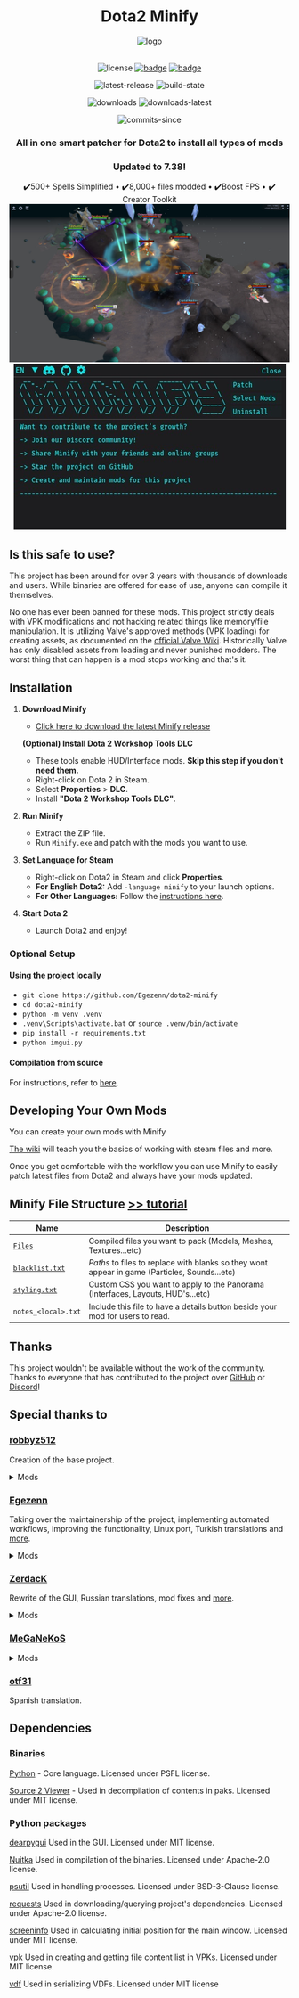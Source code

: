 # <div align="center">Dota2 Minify</div>

<div align="center">
  <img src="bin/images/logo.png" alt="logo" width="150">
</div>

<br>

<div align="center">

  ![license](https://img.shields.io/github/license/Egezenn/dota2-minify?style=for-the-badge)
  <a href="https://discord.com/invite/2YDnqpbcKM"><img alt="badge" src="https://img.shields.io/badge/Discord-%237289DA.svg?style=for-the-badge&logo=discord&logoColor=white"></a>
  <a href="https://github.com/Egezenn/dota2-minify/wiki"><img alt="badge" src="https://img.shields.io/badge/github_wiki-%23000000.svg?style=for-the-badge&logo=github"></a>

  ![latest-release](https://img.shields.io/github/v/release/Egezenn/dota2-minify?style=for-the-badge)
  ![build-state](https://img.shields.io/github/actions/workflow/status/Egezenn/dota2-minify/release.yml?style=for-the-badge)

  ![downloads](https://img.shields.io/github/downloads/Egezenn/dota2-minify/total?style=for-the-badge)
  ![downloads-latest](https://img.shields.io/github/downloads/Egezenn/dota2-minify/latest/total?style=for-the-badge)

  ![commits-since](https://img.shields.io/github/commits-since/Egezenn/dota2-minify/latest?style=for-the-badge)

</div>

**<h3 align="center">All in one smart patcher for Dota2 to install all types of mods</h3>**

**<h3 align="center">Updated to 7.38!</h3>**

<div align="center">
  ✔️500+ Spells Simplified • ✔️8,000+ files modded • ✔️Boost FPS • ✔️ Creator Toolkit
</div>

<div align="center">
    <a href="#"><img alt="ss1" src="bin/images/screenshot-1.jpg"></a>
    <a href="#"><img alt="ss2" src="bin/images/screenshot-2.jpg"></a>
</div>

## Is this safe to use?

This project has been around for over 3 years with thousands of downloads and users. While binaries are offered for ease of use, anyone can compile it themselves.

No one has ever been banned for these mods. This project strictly deals with VPK modifications and not hacking related things like memory/file manipulation. It is utilizing Valve's approved methods (VPK loading) for creating assets, as documented on the [official Valve Wiki](https://developer.valvesoftware.com/wiki/VPK). Historically Valve has only disabled assets from loading and never punished modders. The worst thing that can happen is a mod stops working and that's it.

## Installation

1. **Download Minify**

   - [Click here to download the latest Minify release](https://github.com/Egezenn/dota2-minify/releases/latest)

    **(Optional) Install Dota 2 Workshop Tools DLC**
    - These tools enable HUD/Interface mods. **Skip this step if you don't need them.**
    - Right-click on Dota 2 in Steam.
    - Select **Properties** > **DLC**.
    - Install **"Dota 2 Workshop Tools DLC"**.

2. **Run Minify**

   - Extract the ZIP file.
   - Run `Minify.exe` and patch with the mods you want to use.

3. **Set Language for Steam**

   - Right-click on Dota2 in Steam and click **Properties**.
   - **For English Dota2:** Add `-language minify` to your launch options.
   - **For Other Languages:** Follow the [instructions here](https://github.com/Egezenn/dota2-minify/wiki/Minify#using-minify-with-a-different-language-in-dota2).

4. **Start Dota 2**
     - Launch Dota2 and enjoy!

### Optional Setup

#### Using the project locally

- `git clone https://github.com/Egezenn/dota2-minify`
- `cd dota2-minify`
- `python -m venv .venv`
- `.venv\Scripts\activate.bat` or `source .venv/bin/activate`
- `pip install -r requirements.txt`
- `python imgui.py`

#### Compilation from source

For instructions, refer to [here](https://github.com/Egezenn/dota2-minify/wiki/Minify#compiling-minify).

## Developing Your Own Mods

You can create your own mods with Minify

[The wiki](https://github.com/Egezenn/dota2-minify/wiki/Dota2-Modding-Tutorials) will teach you the basics of working with steam files and more.

Once you get comfortable with the workflow you can use Minify to easily patch latest files from Dota2 and always have your mods updated.

## Minify File Structure [>> tutorial](https://github.com/Egezenn/dota2-minify/wiki/Minify)

| Name                                                                                | Description                                                                                   |
| ----------------------------------------------------------------------------------- | --------------------------------------------------------------------------------------------- |
| [`Files`](https://github.com/Egezenn/dota2-minify/wiki/Minify#files)                | Compiled files you want to pack (Models, Meshes, Textures...etc)                              |
| [`blacklist.txt`](https://github.com/Egezenn/dota2-minify/wiki/Minify#blacklisttxt) | _Paths_ to files to replace with blanks so they wont appear in game (Particles, Sounds...etc) |
| [`styling.txt`](https://github.com/Egezenn/dota2-minify/wiki/Minify#stylingtxt)     | Custom CSS you want to apply to the Panorama (Interfaces, Layouts, HUD's...etc)               |
| `notes_<local>.txt`                                                                 | Include this file to have a details button beside your mod for users to read.                 |

## Thanks

This project wouldn't be available without the work of the community. Thanks to everyone that has contributed to the project over [GitHub](https://github.com/Egezenn/dota2-minify/graphs/contributors) or [Discord](https://discord.com/invite/2YDnqpbcKM)!

## Special thanks to

### [robbyz512](https://github.com/robbyz512)

Creation of the base project.

<details>
<summary>Mods</summary>

- `Dark Terrain`
- `Minify Base Attacks`
- `Minify HUD`
- `Minify Spells & Items`
- `Misc Optimization`
- `Mute Ambient Sounds`
- `Mute Taunt Sounds`
- `Mute Voice Line Sounds`
- `Remove Foilage`
- `Remove Pinging`
- `Remove River`
- `Remove Sprays`
- `Remove Weather Effects`
- `Tree Mod`

</details>

### [Egezenn](https://github.com/Egezenn)

Taking over the maintainership of the project, implementing automated workflows, improving the functionality, Linux port, Turkish translations and [more](https://github.com/Egezenn/dota2-minify/commits/main/?author=Egezenn).

<details>
<summary>Mods</summary>

- `Mute Announcers`
- [`OpenDotaGuides Guides`](https://github.com/Egezenn/OpenDotaGuides)
- `Remove Laggy UI`
- `Remove Main Menu Background`
- `Stat Site Buttons In Profiles`
- `Transparent HUD` improvements
- Snippets in `User Styles`

</details>

### [ZerdacK](https://github.com/DotaModdingCommunity)

Rewrite of the GUI, Russian translations, mod fixes and [more](https://github.com/Egezenn/dota2-minify/commits/main/?author=DotaModdingCommunity).

<details>
<summary>Mods</summary>

- `Transparent HUD`

</details>

### [MeGaNeKoS](https://github.com/MeGaNeKoS)

<details>
<summary>Mods</summary>

- `Dotabuff in Profiles` mod which has been refactored to `Stat Site Buttons In Profiles`
- `Show NetWorth mod`

</details>

### [otf31](https://github.com/otf31)

Spanish translation.

## Dependencies

### Binaries

[Python](https://www.python.org/) - Core language. Licensed under PSFL license.

[Source 2 Viewer](https://github.com/ValveResourceFormat/ValveResourceFormat) - Used in decompilation of contents in paks. Licensed under MIT license.

### Python packages

[dearpygui](https://github.com/hoffstadt/DearPyGui) Used in the GUI. Licensed under MIT license.

[Nuitka](https://nuitka.net/) Used in compilation of the binaries. Licensed under Apache-2.0 license.

[psutil](https://github.com/giampaolo/psutil) Used in handling processes. Licensed under BSD-3-Clause license.

[requests](https://github.com/psf/requests) Used in downloading/querying project's dependencies. Licensed under Apache-2.0 license.

[screeninfo](https://github.com/rr-/screeninfo) Used in calculating initial position for the main window. Licensed under MIT license.

[vpk](https://github.com/ValvePython/vpk) Used in creating and getting file content list in VPKs. Licensed under MIT license.

[vdf](https://github.com/ValvePython/vdf) Used in serializing VDFs. Licensed under MIT license

